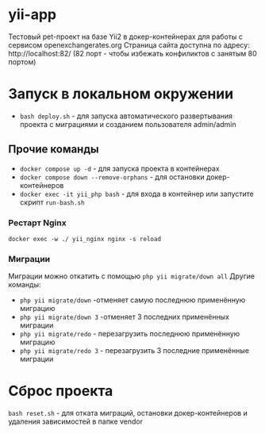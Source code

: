 # yii-app

Тестовый pet-проект на базе Yii2 в докер-контейнерах для работы с сервисом openexchangerates.org
Страница сайта доступна по адресу: http://localhost:82/
(82 порт - чтобы избежать конфиликтов с занятым 80 портом)

# Запуск в локальном окружении
- `bash deploy.sh` - для запуска автоматического развертывания проекта с миграциями и созданием пользователя admin/admin

## Прочие команды
- `docker compose up -d` - для запуска проекта в контейнерах
- `docker compose down --remove-orphans` - для остановки докер-контейнеров 
- `docker exec -it yii_php bash` - для входа в контейнер или запустите скрипт `run-bash.sh`

### Рестарт Nginx
`docker exec -w ./ yii_nginx nginx -s reload`

### Миграции
Миграции можно откатить с помощью `php yii migrate/down all`
Другие команды:
- `php yii migrate/down` -отменяет самую последнюю применённую миграцию
- `php yii migrate/down 3` -отменяет 3 последних применённых миграции
- `php yii migrate/redo` - перезагрузить последнюю применённую миграцию
- `php yii migrate/redo 3` - перезагрузить 3 последние применённые миграции

# Сброс проекта
`bash reset.sh` - для отката миграций, остановки докер-контейнеров и удаления зависимостей в папке vendor
